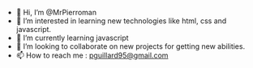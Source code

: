 - 👋 Hi, I’m @MrPierroman
- 👀 I’m interested in learning new technologies like html, css and javascript. 
- 🌱 I’m currently learning javascript
- 💞️ I’m looking to collaborate on new projects for getting new abilities. 
- 📫 How to reach me : pguillard95@gmail.com

<!---
MrPierroman/MrPierroman is a ✨ special ✨ repository because its `README.md` (this file) appears on your GitHub profile.
You can click the Preview link to take a look at your changes.
--->
